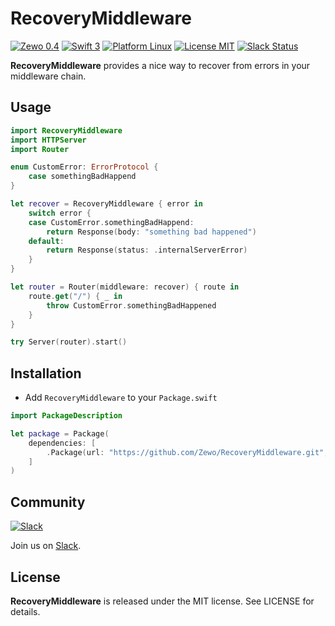RecoveryMiddleware
==================

[![Zewo 0.4](https://img.shields.io/badge/Zewo-0.4-FF7565.svg?style=flat)](http://zewo.io)
[![Swift 3](https://img.shields.io/badge/Swift-3.0-orange.svg?style=flat)](https://swift.org)
[![Platform Linux](https://img.shields.io/badge/Platform-Linux-lightgray.svg?style=flat)](https://swift.org)
[![License MIT](https://img.shields.io/badge/License-MIT-blue.svg?style=flat)](https://tldrlegal.com/license/mit-license)
[![Slack Status](https://zewo-slackin.herokuapp.com/badge.svg)](http://slack.zewo.io)

**RecoveryMiddleware** provides a nice way to recover from errors in your middleware chain.

## Usage
 
```swift
import RecoveryMiddleware
import HTTPServer
import Router

enum CustomError: ErrorProtocol {
    case somethingBadHappend
}

let recover = RecoveryMiddleware { error in
	switch error {
	case CustomError.somethingBadHappend:
	    return Response(body: "something bad happened")
	default:
	    return Response(status: .internalServerError)
	}
}

let router = Router(middleware: recover) { route in
	route.get("/") { _ in
		throw CustomError.somethingBadHappened
	}
}

try Server(router).start()
```

## Installation

- Add `RecoveryMiddleware` to your `Package.swift`

```swift
import PackageDescription

let package = Package(
	dependencies: [
		.Package(url: "https://github.com/Zewo/RecoveryMiddleware.git", majorVersion: 0, minor: 4)
	]
)
```

## Community

[![Slack](http://s13.postimg.org/ybwy92ktf/Slack.png)](http://slack.zewo.io)

Join us on [Slack](http://slack.zewo.io).

License
-------

**RecoveryMiddleware** is released under the MIT license. See LICENSE for details.
